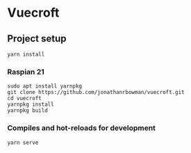 # Vuecroft

## Project setup

```
yarn install
```

### Raspian 21

```
sudo apt install yarnpkg
git clone https://github.com/jonathanrbowman/vuecroft.git
cd vuecroft
yarnpkg install
yarnpkg build
```

### Compiles and hot-reloads for development

```
yarn serve
```
